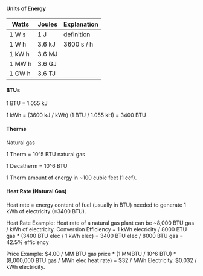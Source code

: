 
#### Units of Energy

| Watts | Joules | Explanation | 
| --- | --- | --- |
| 1 W s | 1 J | definition |
| 1 W h | 3.6 kJ | 3600 s / h |
| 1 kW h | 3.6 MJ | |
| 1 MW h | 3.6 GJ | |
| 1 GW h | 3.6 TJ | | 

#### BTUs

1 BTU = 1.055 kJ

1 kWh = (3600 kJ / kWh) (1 BTU / 1.055 kH) = 3400 BTU 

#### Therms 

Natural gas

1 Therm = 10^5 BTU natural gas

1 Decatherm = 10^6 BTU

1 Therm amount of energy in ~100 cubic feet (1 ccf). 

#### Heat Rate (Natural Gas)

Heat rate = energy content of fuel (usually in BTU) needed to generate 1 kWh of electricity (=3400 BTU). 

Heat Rate Example: 
Heat rate of a natural gas plant can be ~8,000 BTU gas / kWh of electricity. 
Conversion Efficiency = 1 kWh elecricity / 8000 BTU gas * (3400 BTU elec / 1 kWh elec) = 3400 BTU elec / 8000 BTU gas = 42.5% efficiency

Price Example:
$4.00 / MM BTU gas price * (1 MMBTU / 10^6 BTU) * (8,000,000 BTU gas / MWh elec heat rate) =  $32 / MWh Electricity.   $0.032 / kWh electricity.




